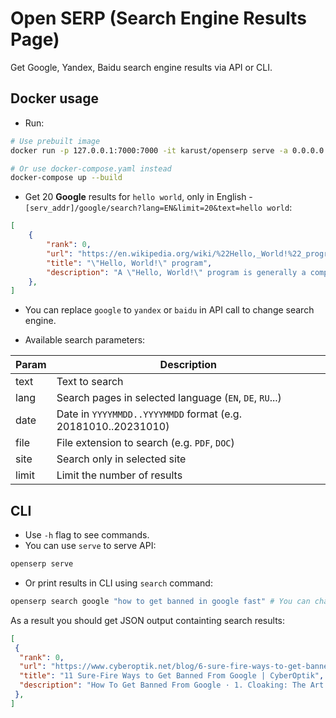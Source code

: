 # Open SERP (Search Engine Results Page)
Get Google, Yandex, Baidu search engine results via API or CLI.

## Docker usage
* Run:
```bash
# Use prebuilt image
docker run -p 127.0.0.1:7000:7000 -it karust/openserp serve -a 0.0.0.0 -p 7000

# Or use docker-compose.yaml instead
docker-compose up --build
```

* Get 20 **Google** results for `hello world`, only in English - `[serv_addr]/google/search?lang=EN&limit=20&text=hello world`:
```JSON
[
    {
        "rank": 0,
        "url": "https://en.wikipedia.org/wiki/%22Hello,_World!%22_program",
        "title": "\"Hello, World!\" program",
        "description": "A \"Hello, World!\" program is generally a computer program that ignores any input, and outputs or displays a message similar to \"Hello, World!\"."
    },
]
```
* You can replace `google` to `yandex` or `baidu` in API call to change search engine.

* Available search parameters:

| Param | Description                                                  |
|-------|--------------------------------------------------------------|
| text  | Text to search                                               |
| lang  | Search pages in selected language (`EN`, `DE`, `RU`...)      |
| date  | Date in `YYYYMMDD..YYYYMMDD` format (e.g. 20181010..20231010) |
| file  | File extension to search  (e.g. `PDF`, `DOC`)                 |
| site  | Search only in selected site                                 |
| limit | Limit the number of results                                  |

## CLI
* Use `-h` flag to see commands.
* You can use `serve` to serve API:
```bash
openserp serve 
```
* Or print results in CLI using `search` command:
```bash
openserp search google "how to get banned in google fast" # You can change `google` to `yandex` or `baidu`
```
As a result you should get JSON output containting search results:
```json
[
 {
  "rank": 0,
  "url": "https://www.cyberoptik.net/blog/6-sure-fire-ways-to-get-banned-from-google/",
  "title": "11 Sure-Fire Ways to Get Banned From Google | CyberOptik",
  "description": "How To Get Banned From Google · 1. Cloaking: The Art of Deception · 2. Plagiarism: Because Originality is Overrated · 3. Keyword Stuffing: More is Always Better · 4 ..."
 },
]
 ```